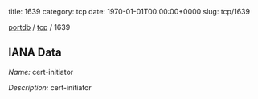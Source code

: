 title: 1639
category: tcp
date: 1970-01-01T00:00:00+0000
slug: tcp/1639

[portdb](/) / [tcp](/category/tcp.html) / 1639


## IANA Data

_Name:_ cert-initiator

_Description:_ cert-initiator

